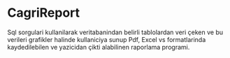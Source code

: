 # CagriReport
Sql sorgulari kullanilarak veritabanindan belirli tablolardan veri çeken ve bu verileri grafikler halinde kullaniciya  sunup Pdf, Excel vs formatlarinda kaydedilebilen ve yazicidan çikti alabilinen raporlama programi.
